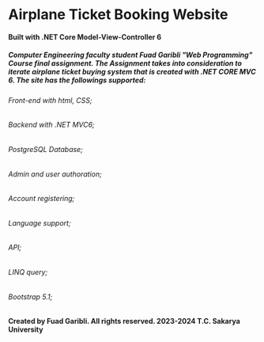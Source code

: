 # Airplane Ticket Booking Website 
#### Built with .NET Core Model-View-Controller 6
##### Computer Engineering faculty student Fuad Garibli "Web Programming" Course final assignment. The Assignment takes into consideration to iterate airplane ticket buying system that is created with .NET CORE MVC 6. The site has the followings supported:
###### Front-end with html, CSS;
###### Backend with .NET MVC6;
###### PostgreSQL Database;
###### Admin and user authoration;
###### Account registering;
###### Language support;
###### API;
###### LINQ query;
###### Bootstrap 5.1;
#### Created by Fuad Garibli. All rights reserved. 2023-2024 T.C. Sakarya University

